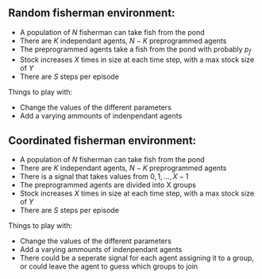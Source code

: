 ## Random fisherman environment:
- A population of $N$ fisherman can take fish from the pond
- There are $K$ independant agents, $N-K$ preprogrammed agents
- The preprogrammed agents take a fish from the pond with probably $p_f$
- Stock increases $X$ times in size at each time step, with a max stock size of $Y$
- There are $S$ steps per episode

Things to play with:
- Change the values of the different parameters
- Add a varying ammounts of indenpendant agents

## Coordinated fisherman environment:
- A population of $N$ fisherman can take fish from the pond
- There are $K$ independant agents, $N-K$ preprogrammed agents
- There is a signal that takes values from ${0,1,...,X-1}$
- The preprogrammed agents are divided into X groups
- Stock increases $X$ times in size at each time step, with a max stock size of $Y$
- There are $S$ steps per episode

Things to play with:
- Change the values of the different parameters
- Add a varying ammounts of indenpendant agents
- There could be a seperate signal for each agent assigning it to a group, or could leave the agent to guess which groups to join
